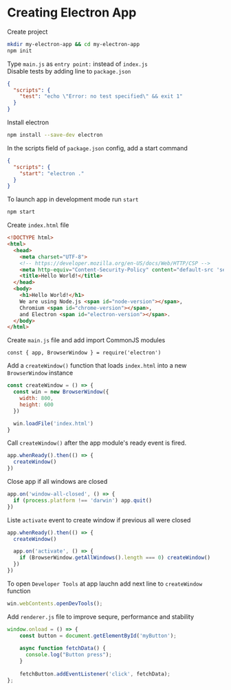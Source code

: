 # Creating Electron App

Create project
```bash
mkdir my-electron-app && cd my-electron-app
npm init
```
Type `main.js` as `entry point:` instead of `index.js`<br>
Disable tests by adding line to `package.json`
```json
{
  "scripts": {
    "test": "echo \"Error: no test specified\" && exit 1"
  }
}

```
Install electron
```sh
npm install --save-dev electron
```
In the scripts field of `package.json` config, add a start command
```json
{
  "scripts": {
    "start": "electron ."
  }
}
```
To launch app in development mode run `start`
```sh
npm start
```
Create `index.html` file
```html
<!DOCTYPE html>
<html>
  <head>
    <meta charset="UTF-8">
    <!-- https://developer.mozilla.org/en-US/docs/Web/HTTP/CSP -->
    <meta http-equiv="Content-Security-Policy" content="default-src 'self'; script-src 'self'">
    <title>Hello World!</title>
  </head>
  <body>
    <h1>Hello World!</h1>
    We are using Node.js <span id="node-version"></span>,
    Chromium <span id="chrome-version"></span>,
    and Electron <span id="electron-version"></span>.
  </body>
</html>
```
Create `main.js` file and add import CommonJS modules
```
const { app, BrowserWindow } = require('electron')
```
Add a `createWindow()` function that loads `index.html` into a new `BrowserWindow` instance
```js
const createWindow = () => {
  const win = new BrowserWindow({
    width: 800,
    height: 600
  })

  win.loadFile('index.html')
}
```
Call `createWindow()` after the app module's ready event is fired.
```js
app.whenReady().then(() => {
  createWindow()
})
```
Close app if all windows are closed
```js
app.on('window-all-closed', () => {
  if (process.platform !== 'darwin') app.quit()
})
```
Liste `activate` event to create window if previous all were closed 
```js
app.whenReady().then(() => {
  createWindow()

  app.on('activate', () => {
    if (BrowserWindow.getAllWindows().length === 0) createWindow()
  })
})
```
To open `Developer Tools` at app lauchn add next line to `createWindow` function
```js
win.webContents.openDevTools();
```
Add `renderer.js` file to improve sequre, performance and stability
```js
window.onload = () => {                                                                 
    const button = document.getElementById('myButton');                                                                                                            
                                                                                        
    async function fetchData() {                                                                                                                        
      console.log("Button press");                                                                                                                 
    }                                                                                   
                                                                                        
    fetchButton.addEventListener('click', fetchData);                                   
};                                                                                      
```

